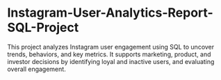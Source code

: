 # Instagram-User-Analytics-Report-SQL-Project
This project analyzes Instagram user engagement using SQL to uncover trends, behaviors, and key metrics. It supports marketing, product, and investor decisions by identifying loyal and inactive users, and evaluating overall engagement.
